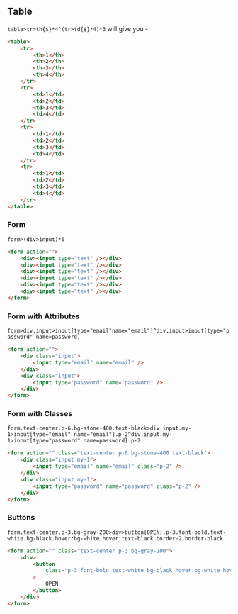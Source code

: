 ## Table

`table>tr>th{$}*4^(tr>td{$}*4)*3` will give you -

```html
<table>
	<tr>
		<th>1</th>
		<th>2</th>
		<th>3</th>
		<th>4</th>
	</tr>
	<tr>
		<td>1</td>
		<td>2</td>
		<td>3</td>
		<td>4</td>
	</tr>
	<tr>
		<td>1</td>
		<td>2</td>
		<td>3</td>
		<td>4</td>
	</tr>
	<tr>
		<td>1</td>
		<td>2</td>
		<td>3</td>
		<td>4</td>
	</tr>
</table>
```

### Form

`form>(div>input)*6`

```html
<form action="">
	<div><input type="text" /></div>
	<div><input type="text" /></div>
	<div><input type="text" /></div>
	<div><input type="text" /></div>
	<div><input type="text" /></div>
	<div><input type="text" /></div>
</form>
```

### Form with Attributes

`form>div.input>input[type="email"name="email"]^div.input>input[type="password" name=password]`

```html
<form action="">
	<div class="input">
		<input type="email" name="email" />
	</div>
	<div class="input">
		<input type="password" name="password" />
	</div>
</form>
```

### Form with Classes

`form.text-center.p-6.bg-stone-400.text-black>div.input.my-1>input[type="email" name="email"].p-2^div.input.my-1>input[type="password" name=password].p-2`

```html
<form action="" class="text-center p-6 bg-stone-400 text-black">
	<div class="input my-1">
		<input type="email" name="email" class="p-2" />
	</div>
	<div class="input my-1">
		<input type="password" name="password" class="p-2" />
	</div>
</form>
```

### Buttons

`form.text-center.p-3.bg-gray-200>div>button{OPEN}.p-3.font-bold.text-white.bg-black.hover:bg-white.hover:text-black.border-2.border-black`

```html
<form action="" class="text-center p-3 bg-gray-200">
	<div>
		<button
			class="p-3 font-bold text-white bg-black hover:bg-white hover:text-black border-2 border-black"
		>
			OPEN
		</button>
	</div>
</form>
```
